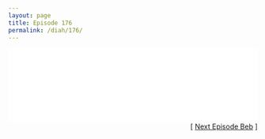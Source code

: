 ```yaml
---
layout: page
title: Episode 176
permalink: /diah/176/
---
```


<iframe allowfullscreen="true" frameborder="0" style="width:100%;" marginheight="0" marginwidth="0" mozallowfullscreen="true" scrolling="NO" src="//gdriveplayer.us/embed2.php?link=rtSK5JXVP64clDUVvhHQoAkbwndnAtpWikW%252BzOcXxTkJJkaeGPuPtr9uPvGr6w4t0b3%252F5fk663oHF4bgL%252BNBNgnsMS96vZK%252BLJ047nqWX%252Bqm5xyij5ikM7weEEr0BzmodY1GCKGmX23Ibc1a7KZ1xgWQkpQiqWU11Abjssfprl%252BCp1LpL3o5qgU5D%252B5hk23tS06ZJnmU%252BNwsHusngmkcKk&amp;no_adult=yes" webkitallowfullscreen="true"></iframe>

<div align="right">[ <a href="/diah/177/">Next Episode Beb</a> ]</div>

